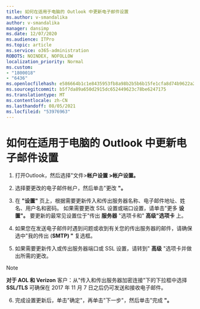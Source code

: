 ```yaml
---
title: 如何在适用于电脑的 Outlook 中更新电子邮件设置
ms.author: v-smandalika
author: v-smandalika
manager: dansimp
ms.date: 12/07/2020
ms.audience: ITPro
ms.topic: article
ms.service: o365-administration
ROBOTS: NOINDEX, NOFOLLOW
localization_priority: Normal
ms.custom:
- "1800018"
- "6436"
ms.openlocfilehash: e586664b1c1e8435953fb8a98b2b5b6b15fe1cfa8d74b9622a257cb1751fc799
ms.sourcegitcommit: b5f7da89a650d2915dc652449623c78be6247175
ms.translationtype: MT
ms.contentlocale: zh-CN
ms.lasthandoff: 08/05/2021
ms.locfileid: "53976963"
---
```

# <a name="how-to-update-email-settings-in-outlook-for-pc"></a>如何在适用于电脑的 Outlook 中更新电子邮件设置

1. 打开Outlook，然后选择"文件>**帐户设置 >帐户设置。**

2. 选择要更改的电子邮件帐户，然后单击"更改 **"。** 

3. 在 **"设置"** 页上，根据需要更新传入和传出服务器名称、电子邮件地址、姓名、用户名和密码。 如果需要更改 SSL 设置或端口设置，请单击"更多 **设置"。** 要更新的最常见设置位于"传出 **服务器** "选项卡和" **高级"选项卡** 上。

4. 如果您在发送电子邮件时遇到问题或收到有关您的传出服务器的邮件，请确保选中"我的传出 (**SMTP) "** 复选框。

5. 如果需要更新传入或传出服务器端口或 SSL 设置，请转到" **高级** "选项卡并做出所需的更改。

> [!NOTE]
> **对于 AOL 和 Verizon** 客户：从"传入和传出服务器加密连接"下的下拉框中选择 **SSL/TLS** 可确保在 2017 年 11 月 7 日之后仍可发送和接收电子邮件。

6. 完成设置更新后，单击"确定"，再单击"下一步"，然后单击"完成 **"。**


